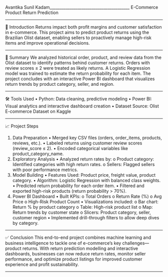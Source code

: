 Avantika Sunil Kadam________________________________________
E-Commerce Product Return Prediction
________________________________________
📌 Introduction
Returns impact both profit margins and customer satisfaction in e-commerce. This project aims to predict product returns using the Brazilian Olist dataset, enabling sellers to proactively manage high-risk items and improve operational decisions.
________________________________________
📄 Summary
We analyzed historical order, product, and review data from the Olist dataset to identify patterns behind customer returns. Orders with review scores ≤ 2 were treated as likely returns. A Logistic Regression model was trained to estimate the return probability for each item. The project concludes with an interactive Power BI dashboard that visualizes return trends by product category, seller, and region.
________________________________________
🛠️ Tools Used
•	Python: Data cleaning, predictive modeling
•	Power BI: Visual analytics and interactive dashboard creation
•	Dataset Source: Olist E-commerce Dataset on Kaggle
________________________________________
📈 Project Steps
1. Data Preparation
•	Merged key CSV files (orders, order_items, products, reviews, etc.).
•	Labeled returns using customer review scores (review_score ≤ 2).
•	Encoded categorical variables like product_category_name.
2. Exploratory Analysis
•	Analyzed return rates by:
o	Product category: Identified categories with high return rates.
o	Sellers: Flagged sellers with poor performance metrics.
3. Model Building
•	Features Used: Product price, freight value, product category.
•	Algorithm: Logistic Regression with balanced class weights.
•	Predicted return probability for each order item.
•	Filtered and exported high-risk products (return probability > 70%).
4. Power BI Dashboard
•	Built KPIs:
o	Total Orders
o	Return Rate (%)
o	Avg Price
o	High-Risk Product Count
•	Visualizations included:
o	Bar chart: Return % by product category
o	Table: High-risk product list
o	Map: Return trends by customer state
o	Slicers: Product category, seller, customer region
•	Implemented drill-through filters to allow deep dives by category.
________________________________________
✅ Conclusion
This end-to-end project combines machine learning and business intelligence to tackle one of e-commerce’s key challenges—product returns. With return prediction modelling and interactive dashboards, businesses can now reduce return rates, monitor seller performance, and optimize product listings for improved customer experience and profit sustainability.
________________________________________
